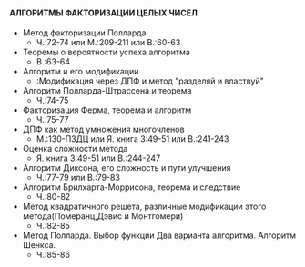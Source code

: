 #### АЛГОРИТМЫ ФАКТОРИЗАЦИИ ЦЕЛЫХ ЧИСЕЛ

- Метод факторизации Полларда
	* Ч.:72-74 или М.:209-211 или В.:60-63
- Теоремы о вероятности успеха алгоритма
	* В.:63-64
- Алгоритм и его модификации
	* :Модификация через ДПФ и метод "разделяй и властвуй"
- Алгоритм Полларда-Штрассена и теорема
	* Ч.:74-75
- Факторизация Ферма, теорема и алгоритм
	* Ч.:75-77
- ДПФ как метод умножения многочленов
	* М.:130-ПЗДЦ или Я. книга 3:49-51 или В.:241-243
- Оценка сложности метода
	* Я. книга 3:49-51 или В.:244-247
- Алгоритм Диксона, его сложность и пути улучшения
	* Ч.:77-79 или В.:79-83
- Алгоритм Брилхарта-Моррисона, теорема и следствие
	* Ч.:80-82
- Метод квадратичного решета, различные модификации этого метода(Померанц,Дэвис и Монтгомери)
	* Ч.:82-85
- Метод Полларда. Выбор функции Два варианта алгоритма. Алгоритм Шенкса.
	* Ч.:85-86
